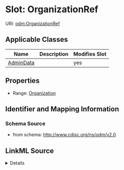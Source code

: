 # Slot: OrganizationRef

URI: [odm:OrganizationRef](http://www.cdisc.org/ns/odm/v2.0/OrganizationRef)



<!-- no inheritance hierarchy -->




## Applicable Classes

| Name | Description | Modifies Slot |
| --- | --- | --- |
[AdminData](AdminData.md) |  |  yes  |







## Properties

* Range: [Organization](Organization.md)





## Identifier and Mapping Information







### Schema Source


* from schema: http://www.cdisc.org/ns/odm/v2.0




## LinkML Source

<details>
```yaml
name: OrganizationRef
from_schema: http://www.cdisc.org/ns/odm/v2.0
rank: 1000
alias: OrganizationRef
domain_of:
- AdminData
range: Organization

```
</details>